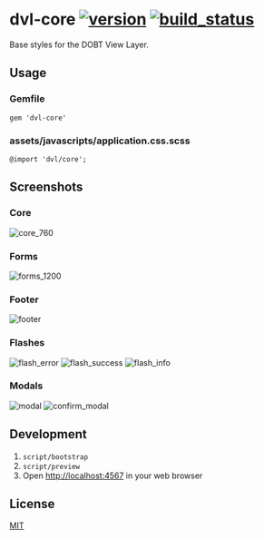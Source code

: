 dvl-core [![version]](http://rubygems.org/gems/dvl-core) [![build_status]](https://circleci.com/gh/dobtco/dvl-core)
====

Base styles for the DOBT View Layer.

## Usage

### Gemfile

```
gem 'dvl-core'
```

### assets/javascripts/application.css.scss

```
@import 'dvl/core';
```

## Screenshots

### Core

![core_760](http://artifinder.herokuapp.com/gh/dobtco/dvl-core/x/artifacts/0/home/ubuntu/dvl-core/screenshots/core_760.png)

### Forms

![forms_1200](http://artifinder.herokuapp.com/gh/dobtco/dvl-core/x/artifacts/0/home/ubuntu/dvl-core/screenshots/forms_1200.png)

### Footer

![footer](http://artifinder.herokuapp.com/gh/dobtco/dvl-core/x/artifacts/0/home/ubuntu/dvl-core/screenshots/footer.png)

### Flashes

![flash_error](http://artifinder.herokuapp.com/gh/dobtco/dvl-core/x/artifacts/0/home/ubuntu/dvl-core/screenshots/flash_error.png)
![flash_success](http://artifinder.herokuapp.com/gh/dobtco/dvl-core/x/artifacts/0/home/ubuntu/dvl-core/screenshots/flash_success.png)
![flash_info](http://artifinder.herokuapp.com/gh/dobtco/dvl-core/x/artifacts/0/home/ubuntu/dvl-core/screenshots/flash_info.png)

### Modals

![modal](http://artifinder.herokuapp.com/gh/dobtco/dvl-core/x/artifacts/0/home/ubuntu/dvl-core/screenshots/modal.png)
![confirm_modal](http://artifinder.herokuapp.com/gh/dobtco/dvl-core/x/artifacts/0/home/ubuntu/dvl-core/screenshots/confirm_modal.png)

## Development

1. `script/bootstrap`
2. `script/preview`
3. Open [http://localhost:4567](http://localhost:4567) in your web browser

## License

[MIT](http://dobtco.mit-license.org/)

[version]: https://img.shields.io/gem/v/dvl-core.svg
[build_status]: https://circleci-badges.herokuapp.com/dobtco/dvl-core/87144b68eadac365d9368f5c62e68d3dfcad14bb
